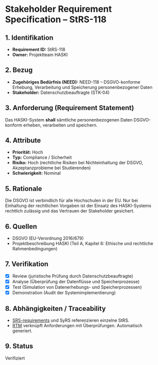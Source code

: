 # Stakeholder Requirement Specification – StRS-118

## 1. Identifikation
- **Requirement ID:** StRS-118
- **Owner:** Projektteam HASKI

## 2. Bezug
- **Zugehöriges Bedürfnis (NEED):** NEED-118 – DSGVO-konforme Erhebung, Verarbeitung und Speicherung personenbezogener Daten
- **Stakeholder:** Datenschutzbeauftragte (STK-04)

## 3. Anforderung (Requirement Statement)
Das HASKI-System **shall** sämtliche personenbezogenen Daten DSGVO-konform erheben, verarbeiten und speichern.

## 4. Attribute
- **Priorität:** Hoch
- **Typ:** Compliance / Sicherheit
- **Risiko:** Hoch (rechtliche Risiken bei Nichteinhaltung der DSGVO, Akzeptanzprobleme bei Studierenden)
- **Schwierigkeit:** Nominal

## 5. Rationale
Die DSGVO ist verbindlich für alle Hochschulen in der EU. Nur bei Einhaltung der rechtlichen Vorgaben ist der Einsatz des HASKI-Systems rechtlich zulässig und das Vertrauen der Stakeholder gesichert.

## 6. Quellen
- DSGVO (EU-Verordnung 2016/679)
- Projektbeschreibung HASKI (Teil A, Kapitel 6: Ethische und rechtliche Rahmenbedingungen)

## 7. Verifikation
- [x] Review (juristische Prüfung durch Datenschutzbeauftragte)
- [x] Analyse (Überprüfung der Datenflüsse und Speicherprozesse)
- [x] Test (Simulation von Datenerhebungs- und Speicherprozessen)
- [x] Demonstration (Audit der Systemimplementierung)

## 8. Abhängigkeiten / Traceability
- [SRS-requirements](../../requirements/HASKI-REQ-NNNN.md) und SyRS referenzieren einzelne StRS.
- [RTM](../../rtm/RTM.csv) verknüpft Anforderungen mit Überprüfungen. Automatisch generiert.

## 9. Status
Verifiziert